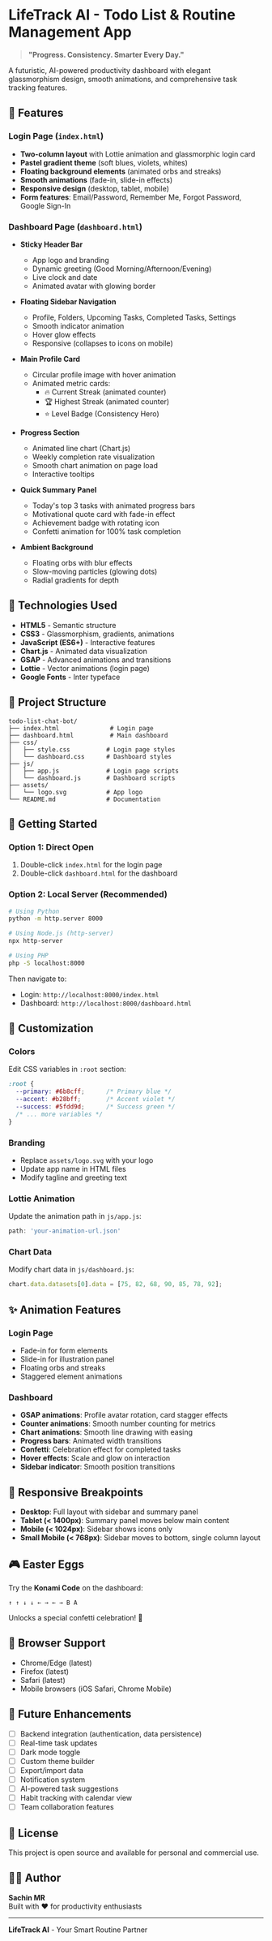 # LifeTrack AI - Todo List & Routine Management App

> **"Progress. Consistency. Smarter Every Day."**

A futuristic, AI-powered productivity dashboard with elegant glassmorphism design, smooth animations, and comprehensive task tracking features.

## 🎨 Features

### Login Page (`index.html`)
- **Two-column layout** with Lottie animation and glassmorphic login card
- **Pastel gradient theme** (soft blues, violets, whites)
- **Floating background elements** (animated orbs and streaks)
- **Smooth animations** (fade-in, slide-in effects)
- **Responsive design** (desktop, tablet, mobile)
- **Form features**: Email/Password, Remember Me, Forgot Password, Google Sign-In

### Dashboard Page (`dashboard.html`)
- **Sticky Header Bar**
  - App logo and branding
  - Dynamic greeting (Good Morning/Afternoon/Evening)
  - Live clock and date
  - Animated avatar with glowing border

- **Floating Sidebar Navigation**
  - Profile, Folders, Upcoming Tasks, Completed Tasks, Settings
  - Smooth indicator animation
  - Hover glow effects
  - Responsive (collapses to icons on mobile)

- **Main Profile Card**
  - Circular profile image with hover animation
  - Animated metric cards:
    - 🔥 Current Streak (animated counter)
    - 🏆 Highest Streak (animated counter)
    - ⭐ Level Badge (Consistency Hero)

- **Progress Section**
  - Animated line chart (Chart.js)
  - Weekly completion rate visualization
  - Smooth chart animation on page load
  - Interactive tooltips

- **Quick Summary Panel**
  - Today's top 3 tasks with animated progress bars
  - Motivational quote card with fade-in effect
  - Achievement badge with rotating icon
  - Confetti animation for 100% task completion

- **Ambient Background**
  - Floating orbs with blur effects
  - Slow-moving particles (glowing dots)
  - Radial gradients for depth

## 🚀 Technologies Used

- **HTML5** - Semantic structure
- **CSS3** - Glassmorphism, gradients, animations
- **JavaScript (ES6+)** - Interactive features
- **Chart.js** - Animated data visualization
- **GSAP** - Advanced animations and transitions
- **Lottie** - Vector animations (login page)
- **Google Fonts** - Inter typeface

## 📁 Project Structure

```
todo-list-chat-bot/
├── index.html              # Login page
├── dashboard.html          # Main dashboard
├── css/
│   ├── style.css          # Login page styles
│   └── dashboard.css      # Dashboard styles
├── js/
│   ├── app.js             # Login page scripts
│   └── dashboard.js       # Dashboard scripts
├── assets/
│   └── logo.svg           # App logo
└── README.md              # Documentation
```

## 🎯 Getting Started

### Option 1: Direct Open
1. Double-click `index.html` for the login page
2. Double-click `dashboard.html` for the dashboard

### Option 2: Local Server (Recommended)
```bash
# Using Python
python -m http.server 8000

# Using Node.js (http-server)
npx http-server

# Using PHP
php -S localhost:8000
```

Then navigate to:
- Login: `http://localhost:8000/index.html`
- Dashboard: `http://localhost:8000/dashboard.html`

## 🎨 Customization

### Colors
Edit CSS variables in `:root` section:
```css
:root {
  --primary: #6b8cff;      /* Primary blue */
  --accent: #b28bff;       /* Accent violet */
  --success: #5fdd9d;      /* Success green */
  /* ... more variables */
}
```

### Branding
- Replace `assets/logo.svg` with your logo
- Update app name in HTML files
- Modify tagline and greeting text

### Lottie Animation
Update the animation path in `js/app.js`:
```javascript
path: 'your-animation-url.json'
```

### Chart Data
Modify chart data in `js/dashboard.js`:
```javascript
chart.data.datasets[0].data = [75, 82, 68, 90, 85, 78, 92];
```

## ✨ Animation Features

### Login Page
- Fade-in for form elements
- Slide-in for illustration panel
- Floating orbs and streaks
- Staggered element animations

### Dashboard
- **GSAP animations**: Profile avatar rotation, card stagger effects
- **Counter animations**: Smooth number counting for metrics
- **Chart animations**: Smooth line drawing with easing
- **Progress bars**: Animated width transitions
- **Confetti**: Celebration effect for completed tasks
- **Hover effects**: Scale and glow on interaction
- **Sidebar indicator**: Smooth position transitions

## 📱 Responsive Breakpoints

- **Desktop**: Full layout with sidebar and summary panel
- **Tablet (< 1400px)**: Summary panel moves below main content
- **Mobile (< 1024px)**: Sidebar shows icons only
- **Small Mobile (< 768px)**: Sidebar moves to bottom, single column layout

## 🎮 Easter Eggs

Try the **Konami Code** on the dashboard:
```
↑ ↑ ↓ ↓ ← → ← → B A
```
Unlocks a special confetti celebration! 🎉

## 🔧 Browser Support

- Chrome/Edge (latest)
- Firefox (latest)
- Safari (latest)
- Mobile browsers (iOS Safari, Chrome Mobile)

## 📝 Future Enhancements

- [ ] Backend integration (authentication, data persistence)
- [ ] Real-time task updates
- [ ] Dark mode toggle
- [ ] Custom theme builder
- [ ] Export/import data
- [ ] Notification system
- [ ] AI-powered task suggestions
- [ ] Habit tracking with calendar view
- [ ] Team collaboration features

## 📄 License

This project is open source and available for personal and commercial use.

## 👨‍💻 Author

**Sachin MR**  
Built with ❤️ for productivity enthusiasts

---

**LifeTrack AI** - Your Smart Routine Partner
